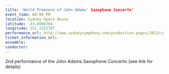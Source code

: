 ```yaml
---
title: 'World Premiere of John Adams' Saxophone Concerto'
event_time: 08:00 PM
location: Sydney Opera House
latitude: -33.8568704
longitude: 151.2152787
performance_url: http://www.sydneysymphony.com/production-pages/2013/concert-season/john-adams-conducts-adams.aspx
ticket_information_url: 
ensemble: 
conductor: 
---
```

2nd performance of the John Adams Saxophone Concerto (see link for details)